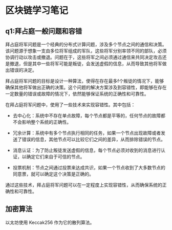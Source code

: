# 区块链学习笔记

## q1:拜占庭一般问题和容错
拜占庭将军问题是一个经典的分布式计算问题，涉及多个节点之间的通信和决策。该问题源于想象一支由多位将军组成的军队，这些将军分别率领不同的部队，必须协调行动以攻击或撤退。问题在于，这些将军之间必须通过通信来共同决定攻击还是撤退，但是其中一些将军可能是叛徒，会发送虚假的信息，从而导致其他将军做出错误的决定。

拜占庭将军问题的目标是设计一种算法，使得在存在最多f个叛徒的情况下，能够确保其他将军做出正确的决策。这个问题的解决方案涉及到容错性，即能够在存在一定数量的错误或故障的情况下，依然能够保证系统的正确性和可靠性。

在拜占庭将军问题中，使用了一些技术来实现容错性。其中包括：

- 去中心化：系统中不存在单点故障，每个节点都是平等的，任何节点的故障都不会影响整个系统的正确性。

- 冗余计算：系统中有多个节点执行相同的任务，如果一个节点出现故障或者发送了错误的信息，其他节点可以比较它们之间的差异，从而排除错误的节点。

- 消息认证：为了防止叛徒发送虚假的信息，每个节点必须对收到的消息进行认证，以确定它们来自于可信的节点。

- 投票机制：节点之间通过投票来达成共识，如果一个节点收到了大多数节点的同意票，就可以确定这个决策是正确的。

通过这些技术，拜占庭将军问题可以在一定程度上实现容错性，从而确保系统的正确性和可靠性。

## 加密算法
以太坊使用 Keccak256 作为它的散列算法。
